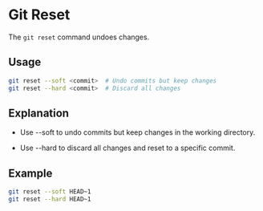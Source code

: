 # Git Reset

The `git reset` command undoes changes.

## Usage
```bash
git reset --soft <commit>  # Undo commits but keep changes
git reset --hard <commit>  # Discard all changes
```

## Explanation
- Use --soft to undo commits but keep changes in the working directory.

- Use --hard to discard all changes and reset to a specific commit.

## Example
```bash
git reset --soft HEAD~1
git reset --hard HEAD~1
```